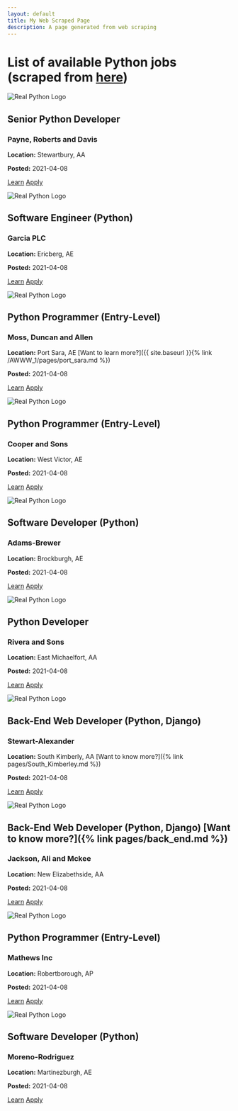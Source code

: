```yaml
---
layout: default
title: My Web Scraped Page
description: A page generated from web scraping
---
```

List of available Python jobs (scraped from [here](https://realpython.github.io/fake-jobs/))
=============

![Real Python Logo](https://files.realpython.com/media/real-python-logo-thumbnail.7f0db70c2ed2.jpg?__no_cf_polish=1)

Senior Python Developer
-----------------------

### Payne, Roberts and Davis

**Location:** Stewartbury, AA

**Posted:** 2021-04-08

[Learn](https://www.realpython.com)
[Apply](https://realpython.github.io/fake-jobs/jobs/senior-python-developer-0.html)

![Real Python Logo](https://files.realpython.com/media/real-python-logo-thumbnail.7f0db70c2ed2.jpg?__no_cf_polish=1)

Software Engineer (Python)
--------------------------

### Garcia PLC

**Location:** Ericberg, AE

**Posted:** 2021-04-08

[Learn](https://www.realpython.com)
[Apply](https://realpython.github.io/fake-jobs/jobs/software-engineer-python-10.html)

![Real Python Logo](https://files.realpython.com/media/real-python-logo-thumbnail.7f0db70c2ed2.jpg?__no_cf_polish=1)

Python Programmer (Entry-Level)
-------------------------------

### Moss, Duncan and Allen

**Location:** Port Sara, AE [Want to learn more?]({{ site.baseurl }}{% link /AWWW_1/pages/port_sara.md %})

**Posted:** 2021-04-08

[Learn](https://www.realpython.com)
[Apply](https://realpython.github.io/fake-jobs/jobs/python-programmer-entry-level-20.html)

![Real Python Logo](https://files.realpython.com/media/real-python-logo-thumbnail.7f0db70c2ed2.jpg?__no_cf_polish=1)

Python Programmer (Entry-Level)
-------------------------------

### Cooper and Sons

**Location:** West Victor, AE

**Posted:** 2021-04-08

[Learn](https://www.realpython.com)
[Apply](https://realpython.github.io/fake-jobs/jobs/python-programmer-entry-level-30.html)

![Real Python Logo](https://files.realpython.com/media/real-python-logo-thumbnail.7f0db70c2ed2.jpg?__no_cf_polish=1)

Software Developer (Python)
---------------------------

### Adams-Brewer

**Location:** Brockburgh, AE

**Posted:** 2021-04-08

[Learn](https://www.realpython.com)
[Apply](https://realpython.github.io/fake-jobs/jobs/software-developer-python-40.html)

![Real Python Logo](https://files.realpython.com/media/real-python-logo-thumbnail.7f0db70c2ed2.jpg?__no_cf_polish=1)

Python Developer
----------------

### Rivera and Sons

**Location:** East Michaelfort, AA

**Posted:** 2021-04-08

[Learn](https://www.realpython.com)
[Apply](https://realpython.github.io/fake-jobs/jobs/python-developer-50.html)

![Real Python Logo](https://files.realpython.com/media/real-python-logo-thumbnail.7f0db70c2ed2.jpg?__no_cf_polish=1)

Back-End Web Developer (Python, Django)
---------------------------------------

### Stewart-Alexander

**Location:** South Kimberly, AA [Want to know more?]({% link pages/South_Kimberley.md %})

**Posted:** 2021-04-08

[Learn](https://www.realpython.com)
[Apply](https://realpython.github.io/fake-jobs/jobs/back-end-web-developer-python-django-60.html)

![Real Python Logo](https://files.realpython.com/media/real-python-logo-thumbnail.7f0db70c2ed2.jpg?__no_cf_polish=1)

Back-End Web Developer (Python, Django) [Want to know more?]({% link pages/back_end.md %})
---------------------------------------

### Jackson, Ali and Mckee

**Location:** New Elizabethside, AA

**Posted:** 2021-04-08

[Learn](https://www.realpython.com)
[Apply](https://realpython.github.io/fake-jobs/jobs/back-end-web-developer-python-django-70.html)

![Real Python Logo](https://files.realpython.com/media/real-python-logo-thumbnail.7f0db70c2ed2.jpg?__no_cf_polish=1)

Python Programmer (Entry-Level)
-------------------------------

### Mathews Inc

**Location:** Robertborough, AP

**Posted:** 2021-04-08

[Learn](https://www.realpython.com)
[Apply](https://realpython.github.io/fake-jobs/jobs/python-programmer-entry-level-80.html)

![Real Python Logo](https://files.realpython.com/media/real-python-logo-thumbnail.7f0db70c2ed2.jpg?__no_cf_polish=1)

Software Developer (Python)
---------------------------

### Moreno-Rodriguez

**Location:** Martinezburgh, AE

**Posted:** 2021-04-08

[Learn](https://www.realpython.com)
[Apply](https://realpython.github.io/fake-jobs/jobs/software-developer-python-90.html)
